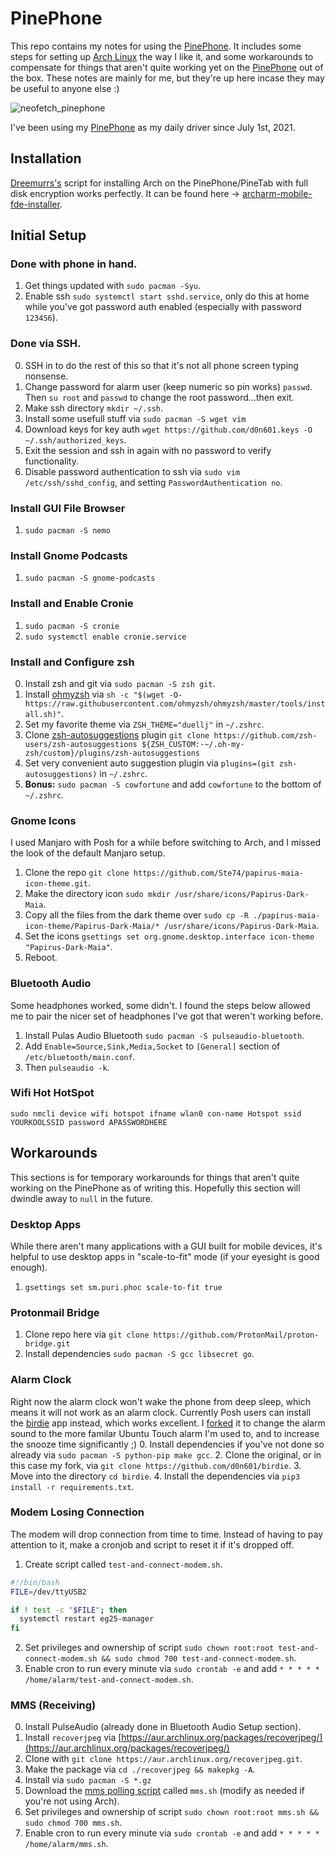 # PinePhone  
This repo contains my notes for using the [PinePhone](https://www.pine64.org/pinephone/). It includes some steps for setting up [Arch Linux](https://github.com/dreemurrs-embedded/Pine64-Arch) the way I like it, and some workarounds to compensate for things that aren't quite working yet on the [PinePhone](https://www.pine64.org/pinephone/) out of the box. These notes are mainly for me, but they're up here incase they may be useful to anyone else :)


![neofetch_pinephone](https://user-images.githubusercontent.com/8961705/133648326-79f331c2-b74b-4833-bcfa-caf28118d444.png)

I've been using my [PinePhone](https://www.pine64.org/pinephone/) as my daily driver since July 1st, 2021.


## Installation  
[Dreemurrs's](https://github.com/dreemurrs-embedded) script for installing Arch on the PinePhone/PineTab with full disk encryption works perfectly. It can be found here -> [archarm-mobile-fde-installer](https://github.com/dreemurrs-embedded/archarm-mobile-fde-installer). 

## Initial Setup  

### Done with phone in hand.
1. Get things updated with `sudo pacman -Syu`.
2. Enable ssh `sudo systemctl start sshd.service`, only do this at home while you've got password auth enabled (especially with password `123456`).

### Done via SSH.
0. SSH in to do the rest of this so that it's not all phone screen typing nonsense.
1. Change password for alarm user (keep numeric so pin works) `passwd`. Then `su root` and `passwd` to change the root password...then exit.
2. Make ssh directory `mkdir ~/.ssh`.
3. Install some usefull stuff via `sudo pacman -S wget vim`
4. Download keys for key auth `wget https://github.com/d0n601.keys -O ~/.ssh/authorized_keys`.
5. Exit the session and ssh in again with no password to verify functionality.
6. Disable password authentication to ssh via `sudo vim /etc/ssh/sshd_config`, and setting `PasswordAuthentication no`.

### Install GUI File Browser
1. `sudo pacman -S nemo`

### Install Gnome Podcasts
1. `sudo pacman -S gnome-podcasts`

### Install and Enable Cronie
1. `sudo pacman -S cronie`
2. `sudo systemctl enable cronie.service`

### Install and Configure zsh  
0. Install zsh and git via `sudo pacman -S zsh git`.
1. Install [ohmyzsh](https://github.com/ohmyzsh/ohmyzsh) via `sh -c "$(wget -O- https://raw.githubusercontent.com/ohmyzsh/ohmyzsh/master/tools/install.sh)"`.
2. Set my favorite theme via `ZSH_THEME="duellj"` in `~/.zshrc`.
3. Clone [zsh-autosuggestions](https://github.com/zsh-users/zsh-autosuggestions) plugin `git clone https://github.com/zsh-users/zsh-autosuggestions ${ZSH_CUSTOM:-~/.oh-my-zsh/custom}/plugins/zsh-autosuggestions`
4. Set very convenient auto suggestion plugin via  `plugins=(git zsh-autosuggestions)` in `~/.zshrc`.
5. **Bonus:** `sudo pacman -S cowfortune` and add `cowfortune` to the bottom of `~/.zshrc`.

### Gnome Icons   
I used Manjaro with Posh for a while before switching to Arch, and I missed the look of the default Manjaro setup.   
1. Clone the repo `git clone https://github.com/Ste74/papirus-maia-icon-theme.git`.
2. Make the directory icon `sudo mkdir /usr/share/icons/Papirus-Dark-Maia`.
3. Copy all the files from the dark theme over `sudo cp -R ./papirus-maia-icon-theme/Papirus-Dark-Maia/* /usr/share/icons/Papirus-Dark-Maia`.
4. Set the icons `gsettings set org.gnome.desktop.interface icon-theme "Papirus-Dark-Maia"`.
5. Reboot.


### Bluetooth Audio  
Some headphones worked, some didn't. I found the steps below allowed me to pair the nicer set of headphones I've got that weren't working before.  
1. Install Pulas Audio Bluetooth `sudo pacman -S pulseaudio-bluetooth`.
2. Add `Enable=Source,Sink,Media,Socket` to `[General]` section of `/etc/bluetooth/main.conf`.
3. Then `pulseaudio -k`.


### Wifi Hot HotSpot
`sudo nmcli device wifi hotspot ifname wlan0 con-name Hotspot ssid YOURKOOLSSID password APASSWORDHERE`


## Workarounds  
This sections is for temporary workarounds for things that aren't quite working on the PinePhone as of writing this. Hopefully this section will dwindle away to `null` in the future.


### Desktop Apps  
While there aren't many applications with a GUI built for mobile devices, it's helpful to use desktop apps in "scale-to-fit" mode (if your eyesight is good enough).

1. `gsettings set sm.puri.phoc scale-to-fit true`


### Protonmail Bridge  
1. Clone repo here via  `git clone https://github.com/ProtonMail/proton-bridge.git`
2. Install dependencies `sudo pacman -S gcc libsecret go`.


### Alarm Clock  
Right now the alarm clock won't wake the phone from deep sleep, which means it will not work as an alarm clock. Currently Posh users can install the [birdie](https://github.com/Dejvino/birdie) app instead, which works excellent. I [forked](https://github.com/d0n601/birdie) it to change the alarm sound to the more familar Ubuntu Touch alarm I'm used to, and to increase the snooze time significantly ;)
0. Install dependencies if you've not done so already via `sudo pacman -S python-pip make gcc`.
2. Clone the original, or in this case my fork, via `git clone https://github.com/d0n601/birdie`.
3. Move into the directory `cd birdie`.
4. Install the dependencies via `pip3 install -r requirements.txt`.


### Modem Losing Connection  
The modem will drop connection from time to time. Instead of having to pay attention to it, make a cronjob and script to reset it if it's dropped off.
1. Create script called `test-and-connect-modem.sh`.
```bash
#!/bin/bash
FILE=/dev/ttyUSB2

if ! test -c "$FILE"; then
  systemctl restart eg25-manager
fi
```
2. Set privileges and ownership of script `sudo chown root:root test-and-connect-modem.sh
 && sudo chmod 700 test-and-connect-modem.sh`.
3. Enable cron to run every minute via `sudo crontab -e` and add `* * * * * /home/alarm/test-and-connect-modem.sh`.


### MMS (Receiving)  
0. Install PulseAudio (already done in Bluetooth Audio Setup section).
1. Install `recoverjpeg` via [https://aur.archlinux.org/packages/recoverjpeg/](https://aur.archlinux.org/packages/recoverjpeg/)
  1. Clone with `git clone https://aur.archlinux.org/recoverjpeg.git`.
  2. Make the package via `cd ./recoverjpeg && makepkg -A`.
  3. Install via  `sudo pacman -S *.gz`
2. Download the [mms polling script](https://github.com/d0n601/PinePhone/blob/main/mms.sh) called `mms.sh` (modify as needed if you're not using Arch).
3. Set privileges and ownership of script `sudo chown root:root mms.sh
 && sudo chmod 700 mms.sh`.
3. Enable cron to run every minute via `sudo crontab -e` and add `* * * * * /home/alarm/mms.sh`.


